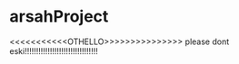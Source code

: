 # arsahProject
&lt;&lt;&lt;&lt;&lt;&lt;&lt;&lt;&lt;&lt;&lt;OTHELLO>>>>>>>>>>>>>>>
please dont eski!!!!!!!!!!!!!!!!!!!!!!!!!!!!!!!!
